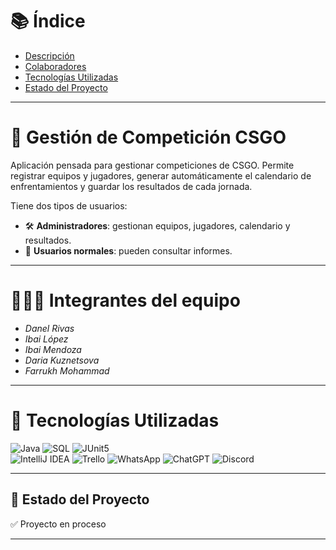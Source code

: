 # 📚 Índice

- [Descripción](#-gestión-de-competiciones-e-sport)
- [Colaboradores](#-colaboradores)
- [Tecnologías Utilizadas](#-tecnologías-utilizadas)
- [Estado del Proyecto](#-estado-del-proyecto)

---

# 🔪 Gestión de Competición CSGO

Aplicación pensada para gestionar competiciones de CSGO. Permite registrar equipos y jugadores, generar automáticamente el calendario de enfrentamientos y guardar los resultados de cada jornada.

Tiene dos tipos de usuarios:

- 🛠 **Administradores**: gestionan equipos, jugadores, calendario y resultados.
- 👥 **Usuarios normales**: pueden consultar informes.

---

# 🧑🏻‍💻 Integrantes del equipo

- *Danel Rivas* 
- *Ibai López* 
- *Ibai Mendoza*
- *Daria Kuznetsova*  
- *Farrukh Mohammad*

---

# 🧰 Tecnologías Utilizadas

![Java](https://img.shields.io/badge/Java-red?logo=coffeescript&logoColor=white)  ![SQL](https://img.shields.io/badge/Oracle_SQL-white?logo=liquibase&logoColor=black)  ![JUnit5](https://img.shields.io/badge/JUnit5-darkgreen?logo=jekyll&logoColor=white)  
![IntelliJ IDEA](https://img.shields.io/badge/IntelliJ_IDEA-darkviolet?logo=intellijidea&logoColor=white) ![Trello](https://img.shields.io/badge/Trello-darkblue?logo=trello&logoColor=white) ![WhatsApp](https://img.shields.io/badge/WhatsApp-darkgreen?logo=whatsapp&logoColor=white)
![ChatGPT](https://img.shields.io/badge/ChatGPT-white?logo=openai&logoColor=black)  ![Discord](https://img.shields.io/badge/Discord-blue?logo=discord&logoColor=white)  

---

## 🚀 Estado del Proyecto

✅ Proyecto en proceso

---








